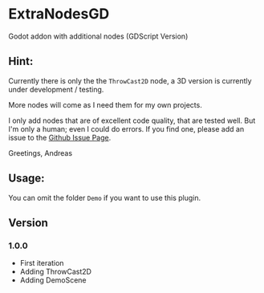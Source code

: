 # ExtraNodesGD
Godot addon with additional nodes (GDScript Version)

## Hint:
Currently there is only the the `ThrowCast2D` node, a 3D version is currently under development / testing.

More nodes will come as I need them for my own projects.

I only add nodes that are of excellent code quality, that are tested well. But I'm only a human; even I could do errors. If you find one, please add an issue to the
[Github Issue Page](https://github.com/AFE-GmdG/ExtraNodesGD/issues).

Greetings, Andreas

## Usage:
You can omit the folder `Demo` if you want to use this plugin.


## Version
### 1.0.0
- First iteration
- Adding ThrowCast2D
- Adding DemoScene
